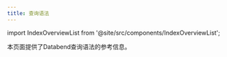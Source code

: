```yaml
---
title: 查询语法
---
```

import IndexOverviewList from '@site/src/components/IndexOverviewList';

本页面提供了Databend查询语法的参考信息。

<IndexOverviewList />